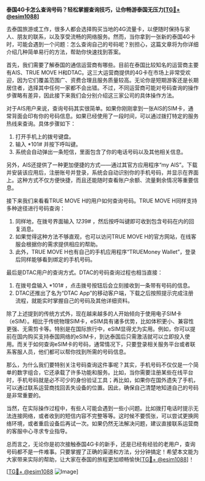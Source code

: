 **泰国4G卡怎么查询号码？轻松掌握查询技巧，让你畅游泰国无压力[[TG💪+ @esim1088](https://t.me/s/esim1088)]**

去泰国旅游或工作，很多人都会选择购买当地的4G流量卡，以便随时保持与家人、朋友的联系，以及享受流畅的网络服务。然而，当你拿到一张新的泰国4G卡时，可能会遇到一个问题：怎么查询自己的号码呢？别担心，这篇文章将为你详细介绍几种简单易行的方法，帮助你快速找到答案。

首先，我们需要了解泰国的通信运营商有哪些。目前在泰国比较知名的运营商主要有AIS、TRUE MOVE H和DTAC。这三大运营商提供的4G卡在市场上非常受欢迎，因为它们覆盖范围广、资费合理且服务质量较高。无论你是短期游客还是长期居住者，选择其中任何一家都不会出错。不过，不同运营商可能对号码查询的操作步骤略有差异，因此接下来我们会分别介绍这三家公司的具体操作方法。

对于AIS用户来说，查询号码其实很简单。如果你刚刚拿到一张AIS的SIM卡，通常背面会印有你的号码信息。如果已经使用了一段时间，可以通过拨打特定的服务热线来查询。具体步骤如下：

1. 打开手机上的拨号键盘。
2. 输入 *101# 并按下呼叫键。
3. 系统会自动弹出一条短信，里面包含了你的电话号码以及其他相关信息。

另外，AIS还提供了一种更加便捷的方式——通过其官方应用程序“my AIS”。下载并安装该应用后，注册账号并登录，系统会自动识别你的手机号码，并显示在界面上。这种方式不仅方便快捷，而且还能随时查看账户余额、流量剩余情况等重要信息。

接下来我们来看看TRUE MOVE H的用户如何查询号码。TRUE MOVE H同样支持多种途径进行号码查询：

1. 同样地，在拨号界面输入 *123*9# ，然后按呼叫键即可收到包含号码在内的回复消息。
2. 如果觉得这种方法不够直观，也可以访问TRUE MOVE H的官方网站，在线客服会根据你的需求提供相应的帮助。
3. 此外，TRUE MOVE H也有自己的手机应用程序“TRUEMoney Wallet”，登录后同样能够看到绑定的手机号码。

最后是DTAC用户的查询方式。DTAC的号码查询过程也相当直接：

1. 在拨号盘输入 *101# ，点击拨号按钮后会立刻接收到一条带有号码的信息。
2. DTAC还推出了名为“DTAC App”的移动客户端，下载之后按照提示完成注册流程，就能实时掌握自己的号码及其他详细资料。

除了上述提到的传统方式外，现在越来越多的人开始倾向于使用电子SIM卡（eSIM）。相比于传统物理SIM卡，eSIM具有诸多优势，比如体积更小、兼容性更强、无需剪卡等。特别是在国际旅行中，eSIM显得尤为实用。例如，你可以提前在国内购买支持泰国网络的eSIM卡，到达泰国后只需激活就可以立即投入使用。而关于如何查询eSIM卡的号码，通常情况下，只要登录相关服务平台或者联系客服人员，他们都可以帮你找到所需的号码信息。

那么，为什么我们要特别关注号码查询这件事呢？其实，手机号码不仅仅是一个简单的数字组合，它还承载了许多功能和服务。比如，当你需要注册某些在线平台时，手机号码就是必不可少的身份验证工具；再比如，如果你在国外遗失了手机，可以通过联系运营商找回丢失设备的位置。因此，确保自己清楚地知道自己的号码是非常重要的。

当然，在实际操作过程中，有些人可能会遇到一些小问题。比如拨打电话时提示无法连接网络，或者收到的短信内容不完整等等。这时候不要慌张，可以尝试更换网络环境，或者重启设备后再试一次。如果仍然无法解决问题，建议直接联系运营商的客服中心寻求专业指导。

总而言之，无论你是初次接触泰国4G卡的新手，还是已经有经验的老用户，查询号码都不是一件难事。只要掌握了正确的渠道和方法，分分钟搞定！希望本文能为大家带来实际的帮助，让大家在泰国的旅程更加顺畅愉快[[TG💪+ @esim1088](https://t.me/s/esim1088)]！

[[TG💪+ @esim1088](https://t.me/s/esim1088) ![Image](https://i.postimg.cc/4NQfJmqS/Snipaste-2025-05-13-00-14-12.png)]